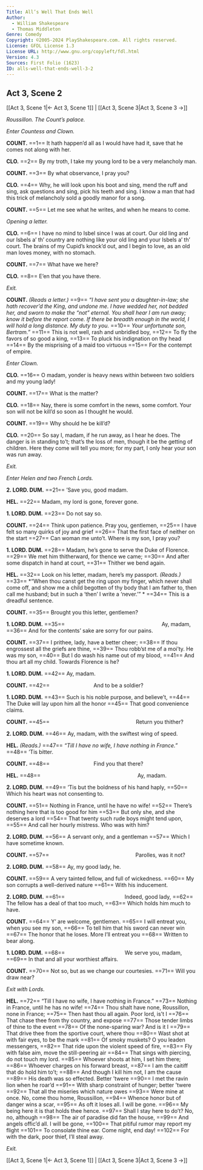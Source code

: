 ```yaml
---
Title: All’s Well That Ends Well
Author: 
  - William Shakespeare
  - Thomas Middleton
Genre: Comedy
Copyright: ©2005-2024 PlayShakespeare.com. All rights reserved.
License: GFDL License 1.3
License URL: http://www.gnu.org/copyleft/fdl.html
Version: 4.3
Sources: First Folio (1623)
ID: alls-well-that-ends-well-3-2
---
```


## Act 3, Scene 2
[[Act 3, Scene 1|← Act 3, Scene 1]] | [[Act 3, Scene 3|Act 3, Scene 3 →]]

*Roussillon. The Count’s palace.*

*Enter Countess and Clown.*

**COUNT.**
==1== It hath happen’d all as I would have had it, save that he comes not along with her.

**CLO.**
==2== By my troth, I take my young lord to be a very melancholy man.

**COUNT.**
==3== By what observance, I pray you?

**CLO.**
==4== Why, he will look upon his boot and sing, mend the ruff and sing, ask questions and sing, pick his teeth and sing. I know a man that had this trick of melancholy sold a goodly manor for a song.

**COUNT.**
==5== Let me see what he writes, and when he means to come.

*Opening a letter.*

**CLO.**
==6== I have no mind to Isbel since I was at court. Our old ling and our Isbels a’ th’ country are nothing like your old ling and your Isbels a’ th’ court. The brains of my Cupid’s knock’d out, and I begin to love, as an old man loves money, with no stomach.

**COUNT.**
==7== What have we here?

**CLO.**
==8== E’en that you have there.

*Exit.*

**COUNT.**
*(Reads a letter.)*
==9== *“I have sent you a daughter-in-law; she hath recover’d the King, and undone me. I have wedded her, not bedded her, and sworn to make the “not” eternal. You shall hear I am run away; know it before the report come. If there be breadth enough in the world, I will hold a long distance. My duty to you.*
==10== *Your unfortunate son, Bertram.”*
==11== This is not well, rash and unbridled boy,
==12== To fly the favors of so good a king,
==13== To pluck his indignation on thy head
==14== By the misprising of a maid too virtuous
==15== For the contempt of empire.

*Enter Clown.*

**CLO.**
==16== O madam, yonder is heavy news within between two soldiers and my young lady!

**COUNT.**
==17== What is the matter?

**CLO.**
==18== Nay, there is some comfort in the news, some comfort. Your son will not be kill’d so soon as I thought he would.

**COUNT.**
==19== Why should he be kill’d?

**CLO.**
==20== So say I, madam, if he run away, as I hear he does. The danger is in standing to’t; that’s the loss of men, though it be the getting of children. Here they come will tell you more; for my part, I only hear your son was run away.

*Exit.*

*Enter Helen and two French Lords.*

**2. LORD. DUM.**
==21== ’Save you, good madam.

**HEL.**
==22== Madam, my lord is gone, forever gone.

**1. LORD. DUM.**
==23== Do not say so.

**COUNT.**
==24== Think upon patience. Pray you, gentlemen,
==25== I have felt so many quirks of joy and grief
==26== That the first face of neither on the start
==27== Can woman me unto’t. Where is my son, I pray you?

**1. LORD. DUM.**
==28== Madam, he’s gone to serve the Duke of Florence.
==29== We met him thitherward, for thence we came;
==30== And after some dispatch in hand at court,
==31== Thither we bend again.

**HEL.**
==32== Look on his letter, madam, here’s my passport.
*(Reads.)*
==33== *“When thou canst get the ring upon my finger, which never shall come off, and show me a child begotten of thy body that I am father to, then call me husband; but in such a ‘then’ I write a ‘never.’” *
==34== This is a dreadful sentence.

**COUNT.**
==35== Brought you this letter, gentlemen?

**1. LORD. DUM.**
==35==                   Ay, madam,
==36== And for the contents’ sake are sorry for our pains.

**COUNT.**
==37== I prithee, lady, have a better cheer;
==38== If thou engrossest all the griefs are thine,
==39== Thou robb’st me of a moi’ty. He was my son,
==40== But I do wash his name out of my blood,
==41== And thou art all my child. Towards Florence is he?

**1. LORD. DUM.**
==42== Ay, madam.

**COUNT.**
==42==         And to be a soldier?

**1. LORD. DUM.**
==43== Such is his noble purpose, and believe’t,
==44== The Duke will lay upon him all the honor
==45== That good convenience claims.

**COUNT.**
==45==                 Return you thither?

**2. LORD. DUM.**
==46== Ay, madam, with the swiftest wing of speed.

**HEL.**
*(Reads.)*
==47== *“Till I have no wife, I have nothing in France.”*
==48== ’Tis bitter.

**COUNT.**
==48==         Find you that there?

**HEL.**
==48==                   Ay, madam.

**2. LORD. DUM.**
==49== ’Tis but the boldness of his hand haply,
==50== Which his heart was not consenting to.

**COUNT.**
==51== Nothing in France, until he have no wife!
==52== There’s nothing here that is too good for him
==53== But only she, and she deserves a lord
==54== That twenty such rude boys might tend upon,
==55== And call her hourly mistress. Who was with him?

**2. LORD. DUM.**
==56== A servant only, and a gentleman
==57== Which I have sometime known.

**COUNT.**
==57==                 Parolles, was it not?

**2. LORD. DUM.**
==58== Ay, my good lady, he.

**COUNT.**
==59== A very tainted fellow, and full of wickedness.
==60== My son corrupts a well-derived nature
==61== With his inducement.

**2. LORD. DUM.**
==61==            Indeed, good lady,
==62== The fellow has a deal of that too much,
==63== Which holds him much to have.

**COUNT.**
==64== Y’ are welcome, gentlemen.
==65== I will entreat you, when you see my son,
==66== To tell him that his sword can never win
==67== The honor that he loses. More I’ll entreat you
==68== Written to bear along.

**1. LORD. DUM.**
==68==            We serve you, madam,
==69== In that and all your worthiest affairs.

**COUNT.**
==70== Not so, but as we change our courtesies.
==71== Will you draw near?

*Exit with Lords.*

**HEL.**
==72== “Till I have no wife, I have nothing in France.”
==73== Nothing in France, until he has no wife!
==74== Thou shalt have none, Roussillon, none in France;
==75== Then hast thou all again. Poor lord, is’t I
==76== That chase thee from thy country, and expose
==77== Those tender limbs of thine to the event
==78== Of the none-sparing war? And is it I
==79== That drive thee from the sportive court, where thou
==80== Wast shot at with fair eyes, to be the mark
==81== Of smoky muskets? O you leaden messengers,
==82== That ride upon the violent speed of fire,
==83== Fly with false aim, move the still-peering air
==84== That sings with piercing, do not touch my lord.
==85== Whoever shoots at him, I set him there;
==86== Whoever charges on his forward breast,
==87== I am the caitiff that do hold him to’t;
==88== And though I kill him not, I am the cause
==89== His death was so effected. Better ’twere
==90== I met the ravin lion when he roar’d
==91== With sharp constraint of hunger; better ’twere
==92== That all the miseries which nature owes
==93== Were mine at once. No, come thou home, Roussillon,
==94== Whence honor but of danger wins a scar,
==95== As oft it loses all. I will be gone.
==96== My being here it is that holds thee hence.
==97== Shall I stay here to do’t? No, no, although
==98== The air of paradise did fan the house,
==99== And angels offic’d all. I will be gone,
==100== That pitiful rumor may report my flight
==101== To consolate thine ear. Come night, end day!
==102== For with the dark, poor thief, I’ll steal away.

*Exit.*

[[Act 3, Scene 1|← Act 3, Scene 1]] | [[Act 3, Scene 3|Act 3, Scene 3 →]]